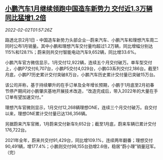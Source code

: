 <!--1643767263000-->
[小鹏汽车1月继续领跑中国造车新势力 交付近1.3万辆同比猛增1.2倍](https://cn.reuters.com/article/xpeng-deliverty-jan-0201-tues-idCNKBS2K7030)
------

<div><i>2022-02-02T01:57:26Z</i></div><p>路透北京2月1日 - 中国造车新势力头部企业--蔚来汽车、小鹏汽车和理想汽车周二同时公布1月销量。其中小鹏和理想汽车交付量均超过1.2万辆，同比增幅分别达115%和128.1%；蔚来则共交付智能电动汽车9,652辆，同比增33.6%。</p><p>小鹏汽车官方微信显示，1月交付12,922辆，连续五个月交付破万。单车型交付上，小鹏P7交付6,707台，小鹏P5交付4,029台，小鹏G3系列交付2,186台。截至1月底，小鹏P7历史累计交付突破8万台，小鹏汽车历史累计交付量已突破15万台。</p><p>该公司并称，基于持续攀升的在手订单及全年增长预期，小鹏于1月底至2月初春节停产期间对小鹏肇庆基地开展技术改造，“改造完成后，带入2022年的大量在手订单有望加速交付。”</p><p>理想汽车官微则显示，1月交付12,268辆理想ONE，连续三个月交付破万。自交付以来，理想ONE累计交付量已达136,356辆。</p><p>另据蔚来汽车官微，1月蔚来交付新车9,652台；截至1月底，蔚来车辆已累计交付176,722台。</p><p>2021年全年，蔚来共交付91,429台，同比增109.1%，连续两年翻番；理想交付90,491辆，增177.4%；小鹏则交付98,155台劲增2.6倍，稳居“蔚小理”销量冠军。（完）</p>
